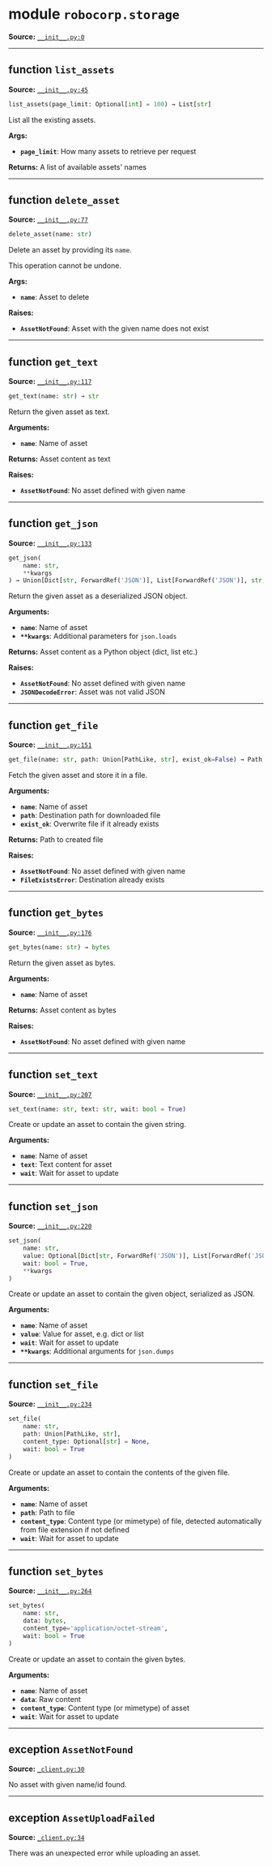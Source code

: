 <!-- markdownlint-disable -->

# module `robocorp.storage`

**Source:** [`__init__.py:0`](https://github.com/robocorp/robo/tree/master/storage/src/robocorp/storage/__init__.py#L0)

______________________________________________________________________

## function `list_assets`

**Source:** [`__init__.py:45`](https://github.com/robocorp/robo/tree/master/storage/src/robocorp/storage/__init__.py#L45)

```python
list_assets(page_limit: Optional[int] = 100) → List[str]
```

List all the existing assets.

**Args:**

- <b>`page_limit`</b>:  How many assets to retrieve per request

**Returns:**
A list of available assets' names

______________________________________________________________________

## function `delete_asset`

**Source:** [`__init__.py:77`](https://github.com/robocorp/robo/tree/master/storage/src/robocorp/storage/__init__.py#L77)

```python
delete_asset(name: str)
```

Delete an asset by providing its `name`.

This operation cannot be undone.

**Args:**

- <b>`name`</b>:  Asset to delete

**Raises:**

- <b>`AssetNotFound`</b>:  Asset with the given name does not exist

______________________________________________________________________

## function `get_text`

**Source:** [`__init__.py:117`](https://github.com/robocorp/robo/tree/master/storage/src/robocorp/storage/__init__.py#L117)

```python
get_text(name: str) → str
```

Return the given asset as text.

**Arguments:**

- <b>`name`</b>:  Name of asset

**Returns:**
Asset content as text

**Raises:**

- <b>`AssetNotFound`</b>:  No asset defined with given name

______________________________________________________________________

## function `get_json`

**Source:** [`__init__.py:133`](https://github.com/robocorp/robo/tree/master/storage/src/robocorp/storage/__init__.py#L133)

```python
get_json(
    name: str,
    **kwargs
) → Union[Dict[str, ForwardRef('JSON')], List[ForwardRef('JSON')], str, int, float, bool, NoneType]
```

Return the given asset as a deserialized JSON object.

**Arguments:**

- <b>`name`</b>:  Name of asset
- <b>`**kwargs`</b>:  Additional parameters for `json.loads`

**Returns:**
Asset content as a Python object (dict, list etc.)

**Raises:**

- <b>`AssetNotFound`</b>:  No asset defined with given name
- <b>`JSONDecodeError`</b>:  Asset was not valid JSON

______________________________________________________________________

## function `get_file`

**Source:** [`__init__.py:151`](https://github.com/robocorp/robo/tree/master/storage/src/robocorp/storage/__init__.py#L151)

```python
get_file(name: str, path: Union[PathLike, str], exist_ok=False) → Path
```

Fetch the given asset and store it in a file.

**Arguments:**

- <b>`name`</b>:  Name of asset
- <b>`path`</b>:  Destination path for downloaded file
- <b>`exist_ok`</b>:  Overwrite file if it already exists

**Returns:**
Path to created file

**Raises:**

- <b>`AssetNotFound`</b>:  No asset defined with given name
- <b>`FileExistsError`</b>:  Destination already exists

______________________________________________________________________

## function `get_bytes`

**Source:** [`__init__.py:176`](https://github.com/robocorp/robo/tree/master/storage/src/robocorp/storage/__init__.py#L176)

```python
get_bytes(name: str) → bytes
```

Return the given asset as bytes.

**Arguments:**

- <b>`name`</b>:  Name of asset

**Returns:**
Asset content as bytes

**Raises:**

- <b>`AssetNotFound`</b>:  No asset defined with given name

______________________________________________________________________

## function `set_text`

**Source:** [`__init__.py:207`](https://github.com/robocorp/robo/tree/master/storage/src/robocorp/storage/__init__.py#L207)

```python
set_text(name: str, text: str, wait: bool = True)
```

Create or update an asset to contain the given string.

**Arguments:**

- <b>`name`</b>:  Name of asset
- <b>`text`</b>:  Text content for asset
- <b>`wait`</b>:  Wait for asset to update

______________________________________________________________________

## function `set_json`

**Source:** [`__init__.py:220`](https://github.com/robocorp/robo/tree/master/storage/src/robocorp/storage/__init__.py#L220)

```python
set_json(
    name: str,
    value: Optional[Dict[str, ForwardRef('JSON')], List[ForwardRef('JSON')], str, int, float, bool],
    wait: bool = True,
    **kwargs
)
```

Create or update an asset to contain the given object, serialized as JSON.

**Arguments:**

- <b>`name`</b>:  Name of asset
- <b>`value`</b>:  Value for asset, e.g. dict or list
- <b>`wait`</b>:  Wait for asset to update
- <b>`**kwargs`</b>:  Additional arguments for `json.dumps`

______________________________________________________________________

## function `set_file`

**Source:** [`__init__.py:234`](https://github.com/robocorp/robo/tree/master/storage/src/robocorp/storage/__init__.py#L234)

```python
set_file(
    name: str,
    path: Union[PathLike, str],
    content_type: Optional[str] = None,
    wait: bool = True
)
```

Create or update an asset to contain the contents of the given file.

**Arguments:**

- <b>`name`</b>:  Name of asset
- <b>`path`</b>:  Path to file
- <b>`content_type`</b>:  Content type (or mimetype) of file, detected automatically from file extension if not defined
- <b>`wait`</b>:  Wait for asset to update

______________________________________________________________________

## function `set_bytes`

**Source:** [`__init__.py:264`](https://github.com/robocorp/robo/tree/master/storage/src/robocorp/storage/__init__.py#L264)

```python
set_bytes(
    name: str,
    data: bytes,
    content_type='application/octet-stream',
    wait: bool = True
)
```

Create or update an asset to contain the given bytes.

**Arguments:**

- <b>`name`</b>:  Name of asset
- <b>`data`</b>:  Raw content
- <b>`content_type`</b>:  Content type (or mimetype) of asset
- <b>`wait`</b>:  Wait for asset to update

______________________________________________________________________

## exception `AssetNotFound`

**Source:** [`_client.py:30`](https://github.com/robocorp/robo/tree/master/storage/src/robocorp/storage/_client.py#L30)

No asset with given name/id found.

______________________________________________________________________

## exception `AssetUploadFailed`

**Source:** [`_client.py:34`](https://github.com/robocorp/robo/tree/master/storage/src/robocorp/storage/_client.py#L34)

There was an unexpected error while uploading an asset.
